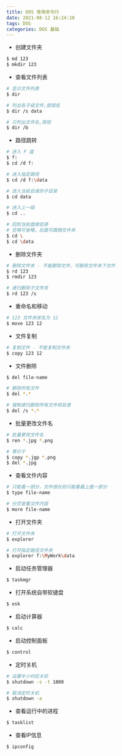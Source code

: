 ```yaml
---
title: DOS 常用命令行
date: 2021-08-12 16:24:10
tags: DOS
categories: DOS 基础
---
```


- 创建文件夹
```bash
$ md 123
$ mkdir 123
```

- 查看文件列表
```bash
# 显示文件列表
$ dir

# 列出各子级文件,就很炫
$ dir /s data

# 只列出文件名,简短
$ dir /b
```

<!-- more -->

- 路径跳转
```bash
# 进入 F 盘
$ f:
$ cd /d f:

# 进入指定路径
$ cd /d f:\data

# 进入当前目录的子目录
$ cd data

# 进入上一级
$ cd ..

# 回到当前盘根目录
# 空格可省略，后面可跟随文件夹
$ cd \
$ cd \data
```

- 删除文件夹
```bash
# 删除文件夹 - 不能删除文件，可删除文件夹下文件
$ rd 123
$ rmdir 123

# 递归删除子文件夹
$ rd 123 /s
```

- 重命名和移动
```bash
# 123 文件夹改名为 12
$ move 123 12
```

- 文件复制
```bash
# 复制文件 - 不能复制文件夹
$ copy 123 12
```

- 文件删除
```bash
$ del file-name

# 删除所有文件
$ del *.* 

# 强制递归删除所有文件和目录
$ del /s *.*
```

- 批量更改文件名
```bash
# 批量更改文件名
$ ren *.jpg *.png

# 等价于
$ copy *.jgp *.png
$ del *.jpg
```

- 查看文件内容
```bash
# 只能看一部分，文件很长则只能看最上面一部分
$ type file-name

# 分页查看文件内容
$ more file-name
```

- 打开文件夹
```bash
# 打开文件夹
$ explorer

# 打开指定路径文件夹
$ explorer f:\MyWork\data
```

- 启动任务管理器
```bash
$ taskmgr
```

- 打开系统自带软键盘
```bash
$ osk
```

- 启动计算器
```bash
$ calc
```

- 启动控制面板
```bash
$ control
```

- 定时关机
```bash
# 设置半小时后关机
$ shutdown -s -t 1800

# 取消定时关机
$ shutdown -a
```

- 查看运行中的进程
```bash
$ tasklist
```

- 查看IP信息
```bash
$ ipconfig
```
